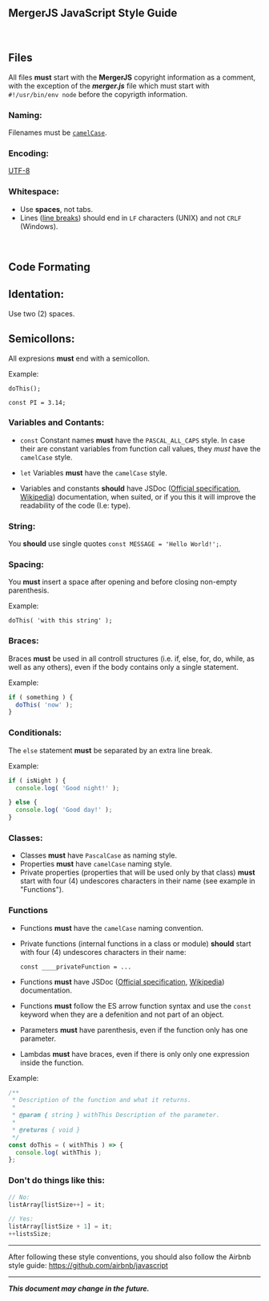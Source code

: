 ﻿## MergerJS JavaScript Style Guide

&nbsp;

## Files

All files **must** start with the **MergerJS** copyright information as a comment,
with the exception of the ***merger.js*** file which must start with
`#!/usr/bin/env node` before the copyrigth information.

### Naming:
Filenames must be [`camelCase`](https://en.wikipedia.org/wiki/Camel_case).

### Encoding:
[UTF-8](https://en.wikipedia.org/wiki/UTF-8)

### Whitespace:
- Use **spaces**, not tabs.
- Lines ([line breaks](https://en.wikipedia.org/wiki/Newline)) should end in `LF` characters (UNIX)
  and not `CRLF` (Windows).

&nbsp;

## Code Formating

## Identation:
Use two (2) spaces.

## Semicollons:
All expresions **must** end with a semicollon.

Example:

`
doThis();
`

`
const PI = 3.14;
`

### Variables and Contants:

- `const`
Constant names **must** have the `PASCAL_ALL_CAPS` style.
In case their are constant variables from function call values, they *must* have the `camelCase` style.

- `let`
Variables **must** have the `camelCase` style.

- Variables and constants **should** have JSDoc
  ([Official specification](https://jsdoc.app/index.html),
  [Wikipedia](https://en.wikipedia.org/wiki/JSDoc)) documentation, when suited,
  or if you this it will improve the readability of the code (I.e: type).

### String:
You **should** use single quotes ` const MESSAGE = 'Hello World!'; `.

### Spacing:
You **must** insert a space after opening and before closing non-empty parenthesis.

Example:

`
doThis( 'with this string' );
`

### Braces:
Braces **must** be used in all controll structures (i.e. if, else, for, do, while, as well as any others),
even if the body contains only a single statement.

Example:

```js
if ( something ) {
  doThis( 'now' );
}
```

### Conditionals:
The `else` statement **must** be separated by an extra line break.

Example:

```js
if ( isNight ) {
  console.log( 'Good night!' );

} else {
  console.log( 'Good day!' );
}
```

### Classes:
- Classes **must** have `PascalCase` as naming style.
- Properties **must** have `camelCase` naming style.
- Private properties (properties that will be used only by that class)
  **must** start with four (4) undescores characters in their name
  (see example in "Functions").

### Functions
- Functions **must** have the `camelCase` naming convention.
- Private functions (internal functions in a class or module)
  **should** start with four (4) undescores characters in their name:

  `const ____privateFunction = ...`

- Functions **must** have JSDoc
  ([Official specification](https://jsdoc.app/index.html), [Wikipedia](https://en.wikipedia.org/wiki/JSDoc)) documentation.
- Functions **must** follow the ES arrow function syntax and use the `const` keyword when they are
  a defenition and not part of an object.
- Parameters **must** have parenthesis, even if the function only has one parameter.
- Lambdas **must** have braces, even if there is only only one expression inside the function.

Example:

```js
/**
 * Description of the function and what it returns.
 *
 * @param { string } withThis Description of the parameter.
 *
 * @returns { void }
 */
const doThis = ( withThis ) => {
  console.log( withThis );
};
```

### Don't do things like this:

```js
// No:
listArray[listSize++] = it;

// Yes:
listArray[listSize + 1] = it;
++listsSize;
```

---

After following these style conventions, you should also follow the Airbnb style guide:
https://github.com/airbnb/javascript

---

***This document may change in the future.***
